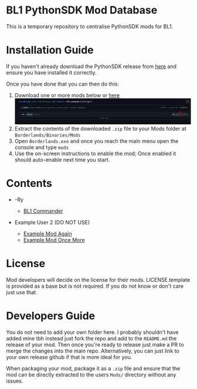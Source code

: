# BL1 PythonSDK Mod Database

This is a temporary repository to centralise PythonSDK mods for BL1.

# Installation Guide

If you haven't already download the PythonSDK release from
[here](https://github.com/Ry0511/pyunrealsdk/releases) and ensure you have
installed it correctly.

Once you have done that you can then do this:

1. Download one or more mods below or [here](#contents)
   ![Where my download button?](./DownloadLink.PNG)
2. Extract the contents of the downloaded `.zip` file to your Mods folder at
   `Borderlands/Binaries/Mods`
3. Open `Borderlands.exe` and once you reach the main menu open the console
   and type `mods`
4. Use the on-screen instructions to enable the mod; Once enabled it should
   auto-enable next time you start.

# Contents

- -Ry
    - [BL1 Commander](./Mods/-Ry/Releases/BL1Commander/bl1_commander-1.0.0.zip)


- Example User 2 (DO NOT USE)
    - [Example Mod Again](https://www.example.com/)
    - [Example Mod Once More](https://www.example.com/)


# License

Mod developers will decide on the license for their mods. LICENSE.template is
provided as a base but is not required. If you do not know or don't care just
use that.

# Developers Guide

You do not need to add your own folder here. I probably shouldn't have added
mine tbh instead just fork the repo and add to the `README.md` the release of
your mod. Then once you're ready to release just make a PR to merge the changes
into the main repo. Alternatively, you can just link to your own release github
if that is more ideal for you.

When packaging your mod, package it as a `.zip` file and ensure that the mod can
be directly extracted to the users `Mods/` directory without any issues.
